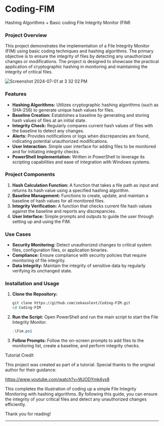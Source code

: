 # Coding-FIM
Hashing Algorithms + Basic coding File Integrity Monitor (FIM)

### Project Overview

This project demonstrates the implementation of a File Integrity Monitor (FIM) using basic coding techniques and hashing algorithms. The primary objective is to ensure the integrity of files by detecting any unauthorized changes or modifications. The project is designed to showcase the practical application of cryptographic hashing in monitoring and maintaining the integrity of critical files.

![Screenshot 2024-07-01 at 3 32 02 PM](https://github.com/zekasolest/Coding-FIM/assets/36097391/55934470-802e-4749-89d9-877d98f7f21c)



### Features

- **Hashing Algorithms:** Utilizes cryptographic hashing algorithms (such as SHA-256) to generate unique hash values for files.
- **Baseline Creation:** Establishes a baseline by generating and storing hash values of files at an initial state.
- **Integrity Check:** Regularly compares current hash values of files with the baseline to detect any changes.
- **Alerts:** Provides notifications or logs when discrepancies are found, indicating potential unauthorized modifications.
- **User Interaction:** Simple user interface for adding files to be monitored and for initiating integrity checks.
- **PowerShell Implementation:** Written in PowerShell to leverage its scripting capabilities and ease of integration with Windows systems.

### Project Components

1. **Hash Calculation Function:** A function that takes a file path as input and returns its hash value using a specified hashing algorithm.
2. **Baseline Management:** Functions to create, update, and maintain a baseline of hash values for all monitored files.
3. **Integrity Verification:** A function that checks current file hash values against the baseline and reports any discrepancies.
4. **User Interface:** Simple prompts and outputs to guide the user through setting up and using the FIM.

### Use Cases

- **Security Monitoring:** Detect unauthorized changes to critical system files, configuration files, or application binaries.
- **Compliance:** Ensure compliance with security policies that require monitoring of file integrity.
- **Data Integrity:** Maintain the integrity of sensitive data by regularly verifying its unchanged state.

### Installation and Usage

1. **Clone the Repository:**
   ```bash
   git clone https://github.com/zekasolest/Coding-FIM.git
   cd Coding-FIM
   ```
2. **Run the Script:**
   Open PowerShell and run the main script to start the File Integrity Monitor.
   ```powershell
   .\Fim.ps1
   ```
3. **Follow Prompts:**
   Follow the on-screen prompts to add files to the monitoring list, create a baseline, and perform integrity checks.

Tutorial Credit

This project was created as part of a tutorial. Special thanks to the original author for their guidance:

https://www.youtube.com/watch?v=WJODYmk4ys8


This completes the illustration of coding up a simple File Integrity Monitoring with hashing algorithms. By following this guide, you can ensure the integrity of your critical files and detect any unauthorized changes efficiently.


Thank you for reading!

---
